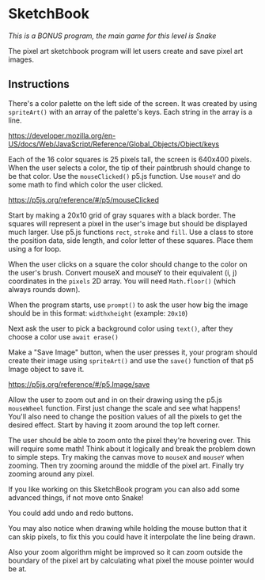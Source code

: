 # SketchBook

_This is a BONUS program, the main game for this level is Snake_

The pixel art sketchbook program will let users create and save pixel art images.

## Instructions

There's a color palette on the left side of the screen. It was created by using `spriteArt()` with an array of the palette's keys. Each string in the array is a line.

https://developer.mozilla.org/en-US/docs/Web/JavaScript/Reference/Global_Objects/Object/keys

Each of the 16 color squares is 25 pixels tall, the screen is 640x400 pixels. When the user selects a color, the tip of their paintbrush should change to be that color. Use the `mouseClicked()` p5.js function. Use `mouseY` and do some math to find which color the user clicked.

https://p5js.org/reference/#/p5/mouseClicked

Start by making a 20x10 grid of gray squares with a black border. The squares will represent a pixel in the user's image but should be displayed much larger. Use p5.js functions `rect`, `stroke` and `fill`. Use a class to store the position data, side length, and color letter of these squares. Place them using a for loop.

When the user clicks on a square the color should change to the color on the user's brush. Convert mouseX and mouseY to their equivalent (i, j) coordinates in the `pixels` 2D array. You will need `Math.floor()` (which always rounds down).

When the program starts, use `prompt()` to ask the user how big the image should be in this format: `widthxheight` (example: `20x10`)

Next ask the user to pick a background color using `text()`, after they choose a color use `await erase()`

Make a "Save Image" button, when the user presses it, your program should create their image using `spriteArt()` and use the `save()` function of that p5 Image object to save it.

https://p5js.org/reference/#/p5.Image/save

Allow the user to zoom out and in on their drawing using the p5.js `mouseWheel` function. First just change the scale and see what happens! You'll also need to change the position values of all the pixels to get the desired effect. Start by having it zoom around the top left corner.

The user should be able to zoom onto the pixel they're hovering over. This will require some math! Think about it logically and break the problem down to simple steps. Try making the canvas move to `mouseX` and `mouseY` when zooming. Then try zooming around the middle of the pixel art. Finally try zooming around any pixel.

If you like working on this SketchBook program you can also add some advanced things, if not move onto Snake!

You could add undo and redo buttons.

You may also notice when drawing while holding the mouse button that it can skip pixels, to fix this you could have it interpolate the line being drawn.

Also your zoom algorithm might be improved so it can zoom outside the boundary of the pixel art by calculating what pixel the mouse pointer would be at.
